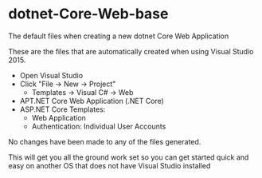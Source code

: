 # dotnet-Core-Web-base
The default files when creating a new dotnet Core Web Application

These are the files that are automatically created when using Visual Studio 2015.
  * Open Visual Studio
  * Click "File -> New -> Project"
    * Templates -> Visual C# -> Web
  * APT.NET Core Web Application (.NET Core)
  * ASP.NET Core Templates:
    * Web Application
    * Authentication: Individual User Accounts
  
No changes have been made to any of the files generated.

This will get you all the ground work set so you can get started quick and easy on another OS that does not have Visual Studio installed
